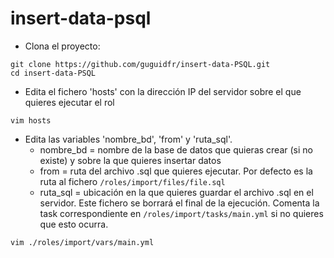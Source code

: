 # insert-data-psql
- Clona el proyecto:
```
git clone https://github.com/guguidfr/insert-data-PSQL.git
cd insert-data-PSQL
```
- Edita el fichero 'hosts' con la dirección IP del servidor sobre el que quieres ejecutar el rol
```
vim hosts
```
- Edita las variables 'nombre_bd', 'from' y 'ruta_sql'.
  - nombre_bd = nombre de la base de datos que quieras crear (si no existe) y sobre la que quieres insertar datos
  - from = ruta del archivo .sql que quieres ejecutar. Por defecto es la ruta al fichero ```/roles/import/files/file.sql```
  - ruta_sql = ubicación en la que quieres guardar el archivo .sql en el servidor. Este fichero se borrará el final de la ejecución. Comenta la task correspondiente en ```/roles/import/tasks/main.yml``` si no quieres que esto ocurra.
```
vim ./roles/import/vars/main.yml
```
